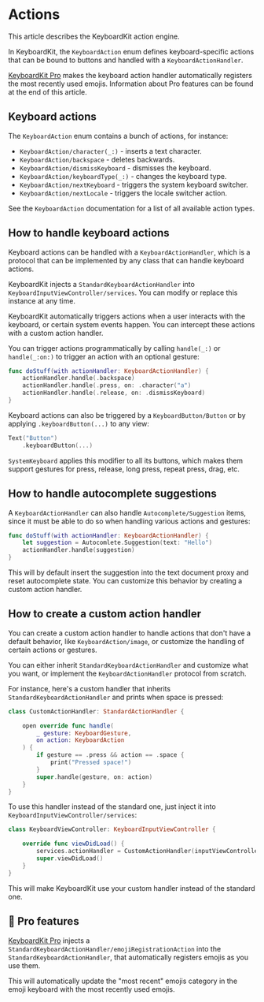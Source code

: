 # Actions

This article describes the KeyboardKit action engine.

In KeyboardKit, the ``KeyboardAction`` enum defines keyboard-specific actions that can be bound to buttons and handled with a ``KeyboardActionHandler``.

[KeyboardKit Pro][Pro] makes the keyboard action handler automatically registers the most recently used emojis. Information about Pro features can be found at the end of this article.



## Keyboard actions

The ``KeyboardAction`` enum contains a bunch of actions, for instance:

* ``KeyboardAction/character(_:)`` - inserts a text character.
* ``KeyboardAction/backspace`` - deletes backwards.
* ``KeyboardAction/dismissKeyboard`` - dismisses the keyboard.
* ``KeyboardAction/keyboardType(_:)`` - changes the keyboard type.
* ``KeyboardAction/nextKeyboard`` - triggers the system keyboard switcher.
* ``KeyboardAction/nextLocale`` - triggers the locale switcher action.

See the ``KeyboardAction`` documentation for a list of all available action types.



## How to handle keyboard actions

Keyboard actions can be handled with a ``KeyboardActionHandler``, which is a protocol that can be implemented by any class that can handle keyboard actions.

KeyboardKit injects a ``StandardKeyboardActionHandler`` into ``KeyboardInputViewController/services``. You can modify or replace this instance at any time.

KeyboardKit automatically triggers actions when a user interacts with the keyboard, or certain system events happen. You can intercept these actions with a custom action handler.

You can trigger actions programmatically by calling `handle(_:)` or `handle(_:on:)` to trigger an action with an optional gesture:

```swift
func doStuff(with actionHandler: KeyboardActionHandler) {
    actionHandler.handle(.backspace)
    actionHandler.handle(.press, on: .character("a")
    actionHandler.handle(.release, on: .dismissKeyboard)
}
```

Keyboard actions can also be triggered by a ``KeyboardButton/Button`` or by applying `.keyboardButton(...)` to any view:

```swift
Text("Button")
    .keyboardButton(...)
```

``SystemKeyboard`` applies this modifier to all its buttons, which makes them support gestures for press, release, long press, repeat press, drag, etc.



## How to handle autocomplete suggestions

A ``KeyboardActionHandler`` can also handle ``Autocomplete/Suggestion`` items, since it must be able to do so when handling various actions and gestures:

```swift
func doStuff(with actionHandler: KeyboardActionHandler) {
    let suggestion = Autocomlete.Suggestion(text: "Hello")
    actionHandler.handle(suggestion)
}
```

This will by default insert the suggestion into the text document proxy and reset autocomplete state. You can customize this behavior by creating a custom action handler.



## How to create a custom action handler

You can create a custom action handler to handle actions that don't have a default behavior, like ``KeyboardAction/image``, or customize the handling of certain actions or gestures.

You can either inherit ``StandardKeyboardActionHandler`` and customize what you want, or implement the ``KeyboardActionHandler`` protocol from scratch. 

For instance, here's a custom handler that inherits ``StandardKeyboardActionHandler`` and prints when space is pressed:

```swift
class CustomActionHandler: StandardActionHandler {

    open override func handle(
        _ gesture: KeyboardGesture, 
        on action: KeyboardAction
    ) {
        if gesture == .press && action == .space {
            print("Pressed space!")
        }
        super.handle(gesture, on: action) 
    }
}
```

To use this handler instead of the standard one, just inject it into ``KeyboardInputViewController/services``:

```swift
class KeyboardViewController: KeyboardInputViewController {

    override func viewDidLoad() {
        services.actionHandler = CustomActionHandler(inputViewController: self)
        super.viewDidLoad()
    }
}
```

This will make KeyboardKit use your custom handler instead of the standard one.



## 👑 Pro features

[KeyboardKit Pro][Pro] injects a ``StandardKeyboardActionHandler/emojiRegistrationAction`` into the ``StandardKeyboardActionHandler``, that automatically registers emojis as you use them. 

This will automatically update the "most recent" emojis category in the emoji keyboard with the most recently used emojis.



[Pro]: https://github.com/KeyboardKit/KeyboardKitPro
